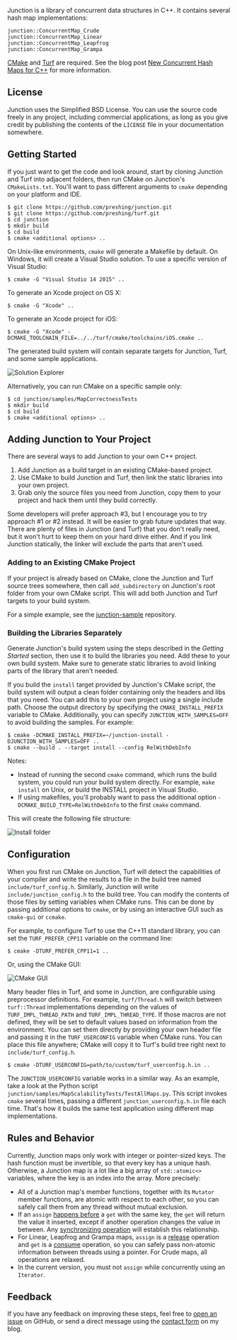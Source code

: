 Junction is a library of concurrent data structures in C++. It contains several hash map implementations:

    junction::ConcurrentMap_Crude
    junction::ConcurrentMap_Linear
    junction::ConcurrentMap_Leapfrog
    junction::ConcurrentMap_Grampa

[CMake](https://cmake.org/) and [Turf](https://github.com/preshing/turf) are required. See the blog post [New Concurrent Hash Maps for C++](http://preshing.com/20160201/new-concurrent-hash-maps-for-cpp/) for more information.

## License

Junction uses the Simplified BSD License. You can use the source code freely in any project, including commercial applications, as long as you give credit by publishing the contents of the `LICENSE` file in your documentation somewhere.

## Getting Started

If you just want to get the code and look around, start by cloning Junction and Turf into adjacent folders, then run CMake on Junction's `CMakeLists.txt`. You'll want to pass different arguments to `cmake` depending on your platform and IDE.

    $ git clone https://github.com/preshing/junction.git
    $ git clone https://github.com/preshing/turf.git
    $ cd junction
    $ mkdir build
    $ cd build
    $ cmake <additional options> ..

On Unix-like environments, `cmake` will generate a Makefile by default. On Windows, it will create a Visual Studio solution. To use a specific version of Visual Studio:

    $ cmake -G "Visual Studio 14 2015" ..

To generate an Xcode project on OS X:

    $ cmake -G "Xcode" ..

To generate an Xcode project for iOS:

    $ cmake -G "Xcode" -DCMAKE_TOOLCHAIN_FILE=../../turf/cmake/toolchains/iOS.cmake ..

The generated build system will contain separate targets for Junction, Turf, and some sample applications.

![Solution Explorer](/docs/vs-solution.png)

Alternatively, you can run CMake on a specific sample only:

    $ cd junction/samples/MapCorrectnessTests
    $ mkdir build
    $ cd build
    $ cmake <additional options> ..

## Adding Junction to Your Project

There are several ways to add Junction to your own C++ project.

1. Add Junction as a build target in an existing CMake-based project.
2. Use CMake to build Junction and Turf, then link the static libraries into your own project.
3. Grab only the source files you need from Junction, copy them to your project and hack them until they build correctly.

Some developers will prefer approach #3, but I encourage you to try approach #1 or #2 instead. It will be easier to grab future updates that way. There are plenty of files in Junction (and Turf) that you don't really need, but it won't hurt to keep them on your hard drive either. And if you link Junction statically, the linker will exclude the parts that aren't used.

### Adding to an Existing CMake Project

If your project is already based on CMake, clone the Junction and Turf source trees somewhere, then call `add_subdirectory` on Junction's root folder from your own CMake script. This will add both Junction and Turf targets to your build system.

For a simple example, see the [junction-sample](https://github.com/preshing/junction-sample) repository.

### Building the Libraries Separately

Generate Junction's build system using the steps described in the *Getting Started* section, then use it to build the libraries you need. Add these to your own build system. Make sure to generate static libraries to avoid linking parts of the library that aren't needed.

If you build the `install` target provided by Junction's CMake script, the build system will output a clean folder containing only the headers and libs that you need. You can add this to your own project using a single include path. Choose the output directory by specifying the `CMAKE_INSTALL_PREFIX` variable to CMake. Additionally, you can specify `JUNCTION_WITH_SAMPLES=OFF` to avoid building the samples. For example:

    $ cmake -DCMAKE_INSTALL_PREFIX=~/junction-install -DJUNCTION_WITH_SAMPLES=OFF ..
    $ cmake --build . --target install --config RelWithDebInfo

Notes:

* Instead of running the second `cmake` command, which runs the build system, you could run your build system directly. For example, `make install` on Unix, or build the INSTALL project in Visual Studio.
* If using makefiles, you'll probably want to pass the additional option `-DCMAKE_BUILD_TYPE=RelWithDebInfo` to the first `cmake` command.

This will create the following file structure:

![Install folder](/docs/install-folder.png)

## Configuration

When you first run CMake on Junction, Turf will detect the capabilities of your compiler and write the results to a file in the build tree named `include/turf_config.h`. Similarly, Junction will write `include/junction_config.h` to the build tree. You can modify the contents of those files by setting variables when CMake runs. This can be done by passing additional options to `cmake`, or by using an interactive GUI such as `cmake-gui` or `ccmake`.

For example, to configure Turf to use the C++11 standard library, you can set the `TURF_PREFER_CPP11` variable on the command line:

    $ cmake -DTURF_PREFER_CPP11=1 ..

Or, using the CMake GUI:

![CMake GUI](/docs/cmake-gui.png)

Many header files in Turf, and some in Junction, are configurable using preprocessor definitions. For example, `turf/Thread.h` will switch between `turf::Thread` implementations depending on the values of `TURF_IMPL_THREAD_PATH` and `TURF_IMPL_THREAD_TYPE`. If those macros are not defined, they will be set to default values based on information from the environment. You can set them directly by providing your own header file and passing it in the `TURF_USERCONFIG` variable when CMake runs. You can place this file anywhere; CMake will copy it to Turf's build tree right next to `include/turf_config.h`.

    $ cmake -DTURF_USERCONFIG=path/to/custom/turf_userconfig.h.in ..

The `JUNCTION_USERCONFIG` variable works in a similar way. As an example, take a look at the Python script `junction/samples/MapScalabilityTests/TestAllMaps.py`. This script invokes `cmake` several times, passing a different `junction_userconfig.h.in` file each time. That's how it builds the same test application using different map implementations.

## Rules and Behavior

Currently, Junction maps only work with integer or pointer-sized keys. The hash function must be invertible, so that every key has a unique hash. Otherwise, a Junction map is a lot like a big array of `std::atomic<>` variables, where the key is an index into the array. More precisely:

* All of a Junction map's member functions, together with its `Mutator` member functions, are atomic with respect to each other, so you can safely call them from any thread without mutual exclusion.
* If an `assign` [happens before](http://preshing.com/20130702/the-happens-before-relation/) a `get` with the same key, the `get` will return the value it inserted, except if another operation changes the value in between. Any [synchronizing operation](http://preshing.com/20130823/the-synchronizes-with-relation/) will establish this relationship.
* For Linear, Leapfrog and Grampa maps, `assign` is a [release](http://preshing.com/20120913/acquire-and-release-semantics/) operation and `get` is a [consume](http://preshing.com/20140709/the-purpose-of-memory_order_consume-in-cpp11/) operation, so you can safely pass non-atomic information between threads using a pointer. For Crude maps, all operations are relaxed.
* In the current version, you must not `assign` while concurrently using an `Iterator`.

## Feedback

If you have any feedback on improving these steps, feel free to [open an issue](https://github.com/preshing/junction/issues) on GitHub, or send a direct message using the [contact form](http://preshing.com/contact/) on my blog.
